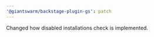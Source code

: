 ```yaml
---
'@giantswarm/backstage-plugin-gs': patch
---
```


Changed how disabled installations check is implemented.
